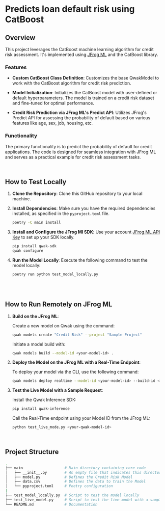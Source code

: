 # Predicts loan default risk using CatBoost

## Overview

This project leverages the CatBoost machine learning algorithm for credit risk assessment. It's implemented using [JFrog ML](https://docs.qwak.com/docs/introduction) and the CatBoost library.

### Features

- **Custom CatBoost Class Definition**: Customizes the base QwakModel to work with the CatBoost algorithm for credit risk prediction.
  
- **Model Initialization**: Initializes the CatBoost model with user-defined or default hyperparameters. The model is trained on a credit risk dataset and fine-tuned for optimal performance.

- **Credit Risk Prediction via JFrog ML's Predict API**: Utilizes JFrog's Predict API for assessing the probability of default based on various features like age, sex, job, housing, etc.

### Functionality

The primary functionality is to predict the probability of default for credit applications. The code is designed for seamless integration with JFrog ML and serves as a practical example for credit risk assessment tasks.


<br>

## How to Test Locally


1. **Clone the Repository**: Clone this GitHub repository to your local machine.

2. **Install Dependencies**: Make sure you have the required dependencies installed, as specified in the `pyproject.toml` file.

    ```bash
    poetry -C main install
    ```

3. **Install and Configure the JFrog Ml SDK**: Use your account [JFrog ML API Key](https://docs.qwak.com/docs/getting-started#configuring-qwak-sdk) to set up your SDK locally.

    ```bash
    pip install qwak-sdk
    qwak configure
    ```

5. **Run the Model Locally**: Execute the following command to test the model locally:

   ```bash
   poetry run python test_model_locally.py
   ```

<br>

<br>

## How to Run Remotely on JFrog ML

1. **Build on the JFrog ML**:

    Create a new model on Qwak using the command:

    ```bash
    qwak models create "Credit Risk" --project "Sample Project"
    ```


    Initiate a model build with:

    ```bash
    qwak models build --model-id <your-model-id> .
    ```


2. **Deploy the Model on the JFrog ML with a Real-Time Endpoint**:

    To deploy your model via the CLI, use the following command:

    ```bash
    qwak models deploy realtime --model-id <your-model-id> --build-id <your-build-id>
    ```

3. **Test the Live Model with a Sample Request**:

    Install the Qwak Inference SDK:

    ```bash
    pip install qwak-inference
    ```

    Call the Real-Time endpoint using your Model ID from the JFrog ML:

    ```bash
    python test_live_mode.py <your-qwak-model-id>
    ```

<br>


## Project Structure

```bash
.
├── main                   # Main directory containing core code
│   ├── __init__.py        # An empty file that indicates this directory is a Python package
│   ├── model.py           # Defines the Credit Risk Model
│   ├── data.csv           # Defines the data to train the Model
│   └── pyproject.toml     # Poetry configuration
|
├── test_model_locally.py  # Script to test the model locally
├── test_live_model.py     # Script to test the live model with a sample REST request
└── README.md              # Documentation
```


<br>
<br>